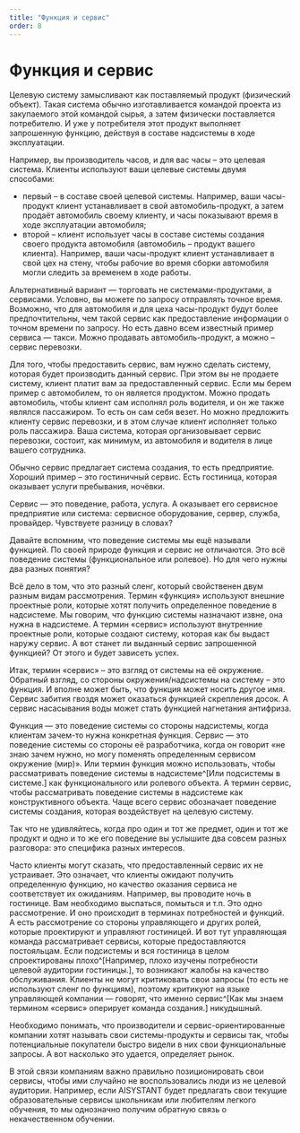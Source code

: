 ```yaml
---
title: "Функция и сервис"
order: 8
---
```


# Функция и сервис



Целевую систему замысливают как поставляемый продукт (физический объект). Такая система обычно изготавливается командой проекта из закупаемого этой командой сырья, а затем физически поставляется потребителю. И уже у потребителя этот продукт выполняет запрошенную функцию, действуя в составе надсистемы в ходе эксплуатации.

Например, вы производитель часов, и для вас часы – это целевая система. Клиенты используют ваши целевые системы двумя способами:

* первый – в составе своей целевой системы. Например, ваши часы-продукт клиент устанавливает в свой автомобиль-продукт, а затем продаёт автомобиль своему клиенту, и часы показывают время в ходе эксплуатации автомобиля;
* второй – клиент использует часы в составе системы создания своего продукта автомобиля (автомобиль – продукт вашего клиента). Например, ваши часы-продукт клиент устанавливает в свой цех на стену, чтобы рабочие во время сборки автомобиля могли следить за временем в ходе работы.

Альтернативный вариант — торговать не системами-продуктами, а сервисами. Условно, вы можете по запросу отправлять точное время. Возможно, что для автомобиля и для цеха часы-продукт будут более предпочтительны, чем такой сервис как предоставление информации о точном времени по запросу. Но есть давно всем известный пример сервиса — такси. Можно продавать автомобиль-продукт, а можно – сервис перевозки.

Для того, чтобы предоставить сервис, вам нужно сделать систему, которая будет производить данный сервис. При этом вы не продаете систему, клиент платит вам за предоставленный сервис. Если мы берем пример с автомобилем, то он является продуктом. Можно продать автомобиль, чтобы клиент сам исполнял роль водителя, и он же также являлся пассажиром. То есть он сам себя везет. Но можно предложить клиенту сервис перевозки, и в этом случае клиент исполняет только роль пассажира. Ваша система, которая организовывает сервис перевозки, состоит, как минимум, из автомобиля и водителя в лице вашего сотрудника.

Обычно сервис предлагает система создания, то есть предприятие. Хороший пример – это гостиничный сервис. Есть гостиница, которая оказывает услуги пребывания, ночёвки.

Сервис — это поведение, работа, услуга. А оказывает его сервисное предприятие или система: сервисное оборудование, сервер, служба, провайдер. Чувствуете разницу в словах?

Давайте вспомним, что поведение системы мы ещё называли функцией. По своей природе функция и сервис не отличаются. Это всё поведение системы (функциональное или ролевое). Но для чего нужны два разных понятия?

Всё дело в том, что это разный сленг, который свойственен двум разным видам рассмотрения. Термин «функция» используют внешние проектные роли, которые хотят получить определенное поведение в надсистеме. Мы говорим, что функцию системы назначают извне, она нужна в надсистеме. А термин «сервис» используют внутренние проектные роли, которые создают систему, которая как бы выдаст наружу сервис. А вот станет ли выданный сервис запрошенной функцией? От этого и будет зависеть успех.

Итак, термин «сервис» – это взгляд от системы на её окружение. Обратный взгляд, со стороны окружения/надсистемы на систему – это функция. И вполне может быть, что функция может носить другое имя. Сервис забития гвоздя может оказаться функцией скрепления досок. А сервис насасывания воды может стать функцией нагнетания антифриза.

Функция — это поведение системы со стороны надсистемы, когда клиентам зачем-то нужна конкретная функция. Сервис — это поведение системы со стороны её разработчика, когда он говорит «не знаю зачем нужно, но могу поменять определенным сервисом окружение (мир)». Или термин функция можно использовать, чтобы рассматривать поведение системы в надсистеме^[Или подсистемы в системе.] как функционального или ролевого объекта. А термин сервис, чтобы рассматривать поведение системы в надсистеме как конструктивного объекта. Чаще всего сервис обозначает поведение системы создания, которая воздействует на целевую систему.

Так что не удивляйтесь, когда про один и тот же предмет, один и тот же продукт и одно и то же его поведение вы услышите два совсем разных разговора: это специфика разных интересов.

Часто клиенты могут сказать, что предоставленный сервис их не устраивает. Это означает, что клиенты ожидают получить определенную функцию, но качество оказания сервиса не соответствует их ожиданиям. Например, вы проводите ночь в гостинице. Вам необходимо выспаться, помыться и т.п. Это одно рассмотрение. И оно происходит в терминах потребностей и функций. А есть рассмотрение со стороны управляющего и других ролей, которые проектируют и управляют гостиницей. И вот тут управляющая команда рассматривает сервисы, которые предоставляются постояльцам. Если подсистемы и вся гостиница в целом спроектированы плохо^[Например, плохо изучены потребности целевой аудитории гостиницы.], то возникают жалобы на качество обслуживания. Клиенты не могут критиковать свои запросы (то есть не используют сленг по функциям), поэтому критикуют на языке управляющей компании — говорят, что именно сервис^[Как мы знаем термином «сервис» оперирует команда создания.] никудышный.

Необходимо понимать, что производители и сервис-ориентированные компании хотят называть свои системы-продукты и сервисы так, чтобы потенциальные покупатели быстро видели в них свои функциональные запросы. А вот насколько это удается, определяет рынок.

В этой связи компаниям важно правильно позиционировать свои сервисы, чтобы ими случайно не воспользовались люди из не целевой аудитории. Например, если AISYSTANT будет предлагать свои текущие образовательные сервисы школьникам или любителям легкого обучения, то мы однозначно получим обратную связь о некачественном обучении.


